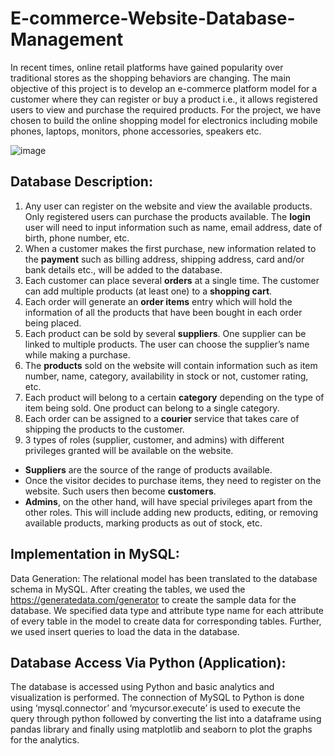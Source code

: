 # E-commerce-Website-Database-Management
In recent times, online retail platforms have gained popularity over traditional stores as the shopping behaviors are changing.
The main objective of this project is to develop an e-commerce platform model for a customer where they can register or buy a product i.e., it allows registered users to view and purchase the required products.
For the project, we have chosen to build the online shopping model for electronics including mobile phones, laptops, monitors, phone accessories, speakers etc.

![image](https://www.zeumic.com.au/wp-content/uploads/2018/01/zeumic-e-commerce-cycle-image.jpg)

## Database Description:
1)	Any user can register on the website and view the available products. Only registered users can purchase the products available. The **login** user will need to input information such as name, email address, date of birth, phone number, etc.
2)	When a customer makes the first purchase, new information related to the **payment** such as billing address, shipping address, card and/or bank details etc., will be added to the database.
3)	Each customer can place several **orders** at a single time. The customer can add multiple products (at least one) to a **shopping cart**.
4)	Each order will generate an **order items** entry which will hold the information of all the products that have been bought in each order being placed. 
5)	Each product can be sold by several **suppliers**. One supplier can be linked to multiple products. The user can choose the supplier’s name while making a purchase.
6)	The **products** sold on the website will contain information such as item number, name, category, availability  in stock or not, customer rating, etc.
7)	Each product will belong to a certain **category** depending on the type of item being sold. One product can belong to a single category.
8)	Each order can be assigned to a **courier** service that takes care of shipping the products to the customer.
9)	3 types of roles (supplier, customer, and admins) with different privileges granted will be available on the website.
* **Suppliers** are the source of the range of products available.
*	Once the visitor decides to purchase items, they need to register on the website. Such users then become **customers**.
* **Admins**, on the other hand, will have special privileges apart from the other roles. This will include adding new products, editing, or removing available products, marking products as out of stock, etc.

## Implementation in MySQL:
Data Generation:
The relational model has been translated to the database schema in MySQL. After creating the tables, we used the https://generatedata.com/generator to create the sample data for the database. We specified data type and attribute type name for each attribute of every table in the model to create data for corresponding tables. Further, we used insert queries to load the data in the database.

## Database Access Via Python (Application):
The database is accessed using Python and basic analytics and visualization is performed. The connection of MySQL to Python is done using ‘mysql.connector’ and ‘mycursor.execute’ is used to execute the query through python followed by converting the list into a dataframe using pandas library and finally using matplotlib and seaborn to plot the graphs for the analytics.
